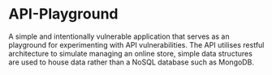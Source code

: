 # API-Playground
A simple and intentionally vulnerable application that serves as an playground for experimenting with API vulnerabilities. The API utilises restful architecture to simulate managing an online store, simple data structures are used to house data rather than a NoSQL database such as MongoDB.  
